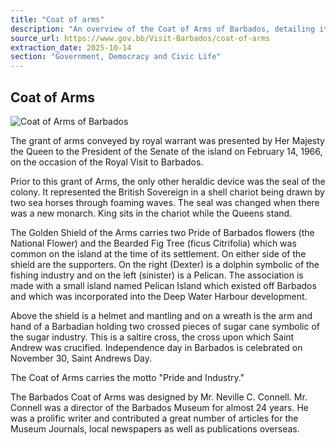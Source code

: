 ```yaml
---
title: "Coat of arms"
description: "An overview of the Coat of Arms of Barbados, detailing its symbolism, origin, and designer, Neville C. Connell."
source_url: https://www.gov.bb/Visit-Barbados/coat-of-arms
extraction_date: 2025-10-14
section: "Government, Democracy and Civic Life"
---
```


## Coat of Arms

![Coat of Arms of Barbados](https://www.gov.bb/media_files/barbados-1386184_640.png)

The grant of arms conveyed by royal warrant was presented by Her Majesty the Queen to the President of the Senate of the island on February 14, 1966, on the occasion of the Royal Visit to Barbados.

Prior to this grant of Arms, the only other heraldic device was the seal of the colony. It represented the British Sovereign in a shell chariot being drawn by two sea horses through foaming waves. The seal was changed when there was a new monarch. King sits in the chariot while the Queens stand.

The Golden Shield of the Arms carries two Pride of Barbados flowers (the National Flower) and the Bearded Fig Tree (ficus Citrifolia) which was common on the island at the time of its settlement. On either side of the shield are the supporters. On the right (Dexter) is a dolphin symbolic of the fishing industry and on the left (sinister) is a Pelican. The association is made with a small island named Pelican Island which existed off Barbados and which was incorporated into the Deep Water Harbour development.

Above the shield is a helmet and mantling and on a wreath is the arm and hand of a Barbadian holding two crossed pieces of sugar cane symbolic of the sugar industry. This is a saltire cross, the cross upon which Saint Andrew was crucified. Independence day in Barbados is celebrated on November 30, Saint Andrews Day.

The Coat of Arms carries the motto "Pride and Industry."

The Barbados Coat of Arms was designed by Mr. Neville C. Connell. Mr. Connell was a director of the Barbados Museum for almost 24 years. He was a prolific writer and contributed a great number of articles for the Museum Journals, local newspapers as well as publications overseas.
```